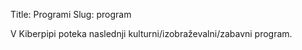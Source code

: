 Title: Programi
Slug: program

V Kiberpipi poteka naslednji kulturni/izobraževalni/zabavni program.
